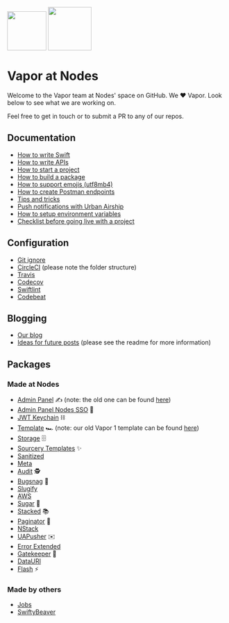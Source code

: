 <img src="https://raw.githubusercontent.com/nodes-vapor/readme/master/Assets/nodeslogo.png" width="90"/> <img src="https://raw.githubusercontent.com/nodes-vapor/readme/master/Assets/vaporlogo.png" width="100"/>

# Vapor at Nodes

Welcome to the Vapor team at Nodes' space on GitHub. We ❤️ Vapor. Look below to see what we are working on.

Feel free to get in touch or to submit a PR to any of our repos.

## Documentation

- [How to write Swift](https://github.com/nodes-vapor/readme/blob/master/Documentation/guide-how-to-write-swift.md)
- [How to write APIs](https://github.com/nodes-vapor/readme/blob/master/Documentation/how-to-write-apis.md)
- [How to start a project](https://github.com/nodes-vapor/readme/blob/master/Documentation/how-to-start-a-project.md)
- [How to build a package](https://github.com/nodes-vapor/readme/blob/master/Documentation/how-to-build-a-package.md)
- [How to support emojis (utf8mb4)](https://github.com/nodes-vapor/readme/blob/master/Documentation/how-to-support-emojis.md)
- [How to create Postman endpoints](https://github.com/nodes-vapor/readme/blob/master/Documentation/how-to-create-postman-endpoints.md)
- [Tips and tricks](https://github.com/nodes-vapor/readme/blob/master/Documentation/tips-and-tricks.md)
- [Push notifications with Urban Airship](https://github.com/nodes-vapor/readme/blob/master/Documentation/how-to-urban-airship-push.md)
- [How to setup environment variables](https://github.com/nodes-vapor/readme/blob/master/Documentation/how-to-setup-environment-variables.md)
- [Checklist before going live with a project](https://github.com/nodes-vapor/readme/blob/master/Documentation/checklist-before-going-live.md)

## Configuration

- [Git ignore](https://github.com/nodes-vapor/readme/blob/master/Configuration/.gitignore)
- [CircleCI](https://github.com/nodes-vapor/readme/tree/master/Configuration/.circleci) (please note the folder structure)
- [Travis](https://github.com/nodes-vapor/readme/blob/master/Configuration/.travis.yml)
- [Codecov](https://github.com/nodes-vapor/readme/blob/master/Configuration/.codecov.yml)
- [Swiftlint](https://github.com/nodes-vapor/readme/blob/master/Configuration/.swiftlint.yml)
- [Codebeat](https://github.com/nodes-vapor/readme/blob/master/Configuration/.codebeatignore)

## Blogging

- [Our blog](https://engineering.nodesagency.com/categories/Vapor/)
- [Ideas for future posts](https://github.com/nodes-vapor/blog-post-ideas/issues) (please see the readme for more information)

## Packages

### Made at Nodes

- [Admin Panel](https://github.com/nodes-vapor/admin-panel-provider) ✍️ (note: the old one can be found [here](https://github.com/nodes-vapor/admin-panel))
- [Admin Panel Nodes SSO](https://github.com/nodes-vapor/admin-panel-nodes-sso) 🔑
- [JWT Keychain](https://github.com/nodes-vapor/jwt-keychain) ⛓
- [Template](https://github.com/nodes-vapor/template) 🏎 (note: our old Vapor 1 template can be found [here](https://github.com/nodes-vapor/template-old))
- [Storage](https://github.com/nodes-vapor/storage) 🗄
- [Sourcery Templates](https://github.com/nodes-vapor/sourcery-templates) ✨
- [Sanitized](https://github.com/nodes-vapor/sanitized)
- [Meta](https://github.com/nodes-vapor/meta)
- [Audit](https://github.com/nodes-vapor/audit-provider) 🕵️
- [Bugsnag](https://github.com/nodes-vapor/bugsnag) 🐛
- [Slugify](https://github.com/nodes-vapor/slugify)
- [AWS](https://github.com/nodes-vapor/aws)
- [Sugar](https://github.com/nodes-vapor/sugar) 🍬
- [Stacked](https://github.com/nodes-vapor/stacked) 📚
- [Paginator](https://github.com/nodes-vapor/paginator) 📄
- [NStack](https://github.com/nodes-vapor/nstack)
- [UAPusher](https://github.com/nodes-vapor/push-urban-airship) ✉️
- [Error Extended](https://github.com/nodes-vapor/error-extended)
- [Gatekeeper](https://github.com/nodes-vapor/gatekeeper) 👮
- [DataURI](https://github.com/nodes-vapor/data-uri)
- [Flash](https://github.com/nodes-vapor/flash) ⚡️

### Made by others

- [Jobs](https://github.com/BrettRToomey/Jobs)
- [SwiftyBeaver](https://github.com/SwiftyBeaver/SwiftyBeaver-Vapor)
